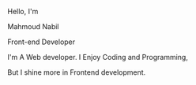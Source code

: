 Hello, I'm

Mahmoud Nabil 

Front-end Developer 

I'm A Web developer. I Enjoy Coding and Programming,  

But I shine more in Frontend development.


